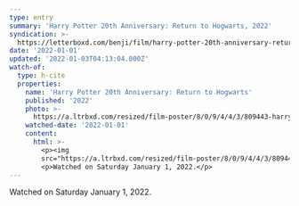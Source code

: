 ```yaml
---
type: entry
summary: 'Harry Potter 20th Anniversary: Return to Hogwarts, 2022'
syndication: >-
  https://letterboxd.com/benji/film/harry-potter-20th-anniversary-return-to-hogwarts/
date: '2022-01-01'
updated: '2022-01-03T04:13:04.000Z'
watch-of:
  type: h-cite
  properties:
    name: 'Harry Potter 20th Anniversary: Return to Hogwarts'
    published: '2022'
    photo: >-
      https://a.ltrbxd.com/resized/film-poster/8/0/9/4/4/3/809443-harry-potter-20th-anniversary-return-to-hogwarts-0-500-0-750-crop.jpg?k=76af08730f
    watched-date: '2022-01-01'
    content:
      html: >-
        <p><img
        src="https://a.ltrbxd.com/resized/film-poster/8/0/9/4/4/3/809443-harry-potter-20th-anniversary-return-to-hogwarts-0-500-0-750-crop.jpg?k=76af08730f"/></p>
        <p>Watched on Saturday January 1, 2022.</p>
---
```

Watched on Saturday January 1, 2022.
